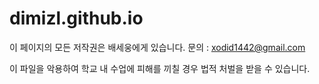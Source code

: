 # dimizl.github.io

이 페이지의 모든 저작권은 배세웅에게 있습니다. 문의 : xodid1442@gmail.com

이 파일을 악용하여 학교 내 수업에 피해를 끼칠 경우 법적 처벌을 받을 수 있습니다.

